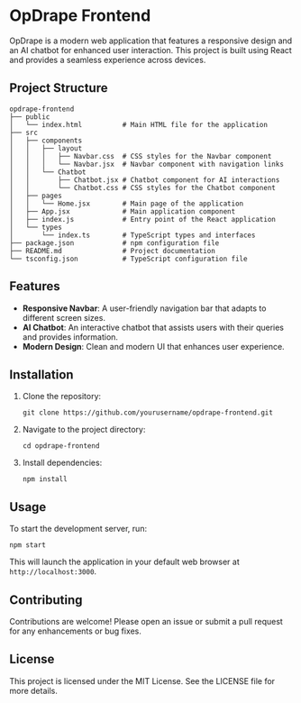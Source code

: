 # OpDrape Frontend

OpDrape is a modern web application that features a responsive design and an AI chatbot for enhanced user interaction. This project is built using React and provides a seamless experience across devices.

## Project Structure

```
opdrape-frontend
├── public
│   └── index.html          # Main HTML file for the application
├── src
│   ├── components
│   │   ├── layout
│   │   │   ├── Navbar.css  # CSS styles for the Navbar component
│   │   │   └── Navbar.jsx  # Navbar component with navigation links
│   │   └── Chatbot
│   │       ├── Chatbot.jsx # Chatbot component for AI interactions
│   │       └── Chatbot.css # CSS styles for the Chatbot component
│   ├── pages
│   │   └── Home.jsx        # Main page of the application
│   ├── App.jsx             # Main application component
│   ├── index.js            # Entry point of the React application
│   └── types
│       └── index.ts        # TypeScript types and interfaces
├── package.json            # npm configuration file
├── README.md               # Project documentation
└── tsconfig.json           # TypeScript configuration file
```

## Features

- **Responsive Navbar**: A user-friendly navigation bar that adapts to different screen sizes.
- **AI Chatbot**: An interactive chatbot that assists users with their queries and provides information.
- **Modern Design**: Clean and modern UI that enhances user experience.

## Installation

1. Clone the repository:
   ```
   git clone https://github.com/yourusername/opdrape-frontend.git
   ```
2. Navigate to the project directory:
   ```
   cd opdrape-frontend
   ```
3. Install dependencies:
   ```
   npm install
   ```

## Usage

To start the development server, run:
```
npm start
```
This will launch the application in your default web browser at `http://localhost:3000`.

## Contributing

Contributions are welcome! Please open an issue or submit a pull request for any enhancements or bug fixes.

## License

This project is licensed under the MIT License. See the LICENSE file for more details.